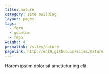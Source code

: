 ```yaml
---
title: nature
category: site building
layout: pages
tags:
  - form
  - quantum
  - repo
weight: 4
permalink: /sites/nature
pagelink: http://eq19.github.io/sites/nature
---
```


Horem ipsum dolor sit amettetur ing elit. 
